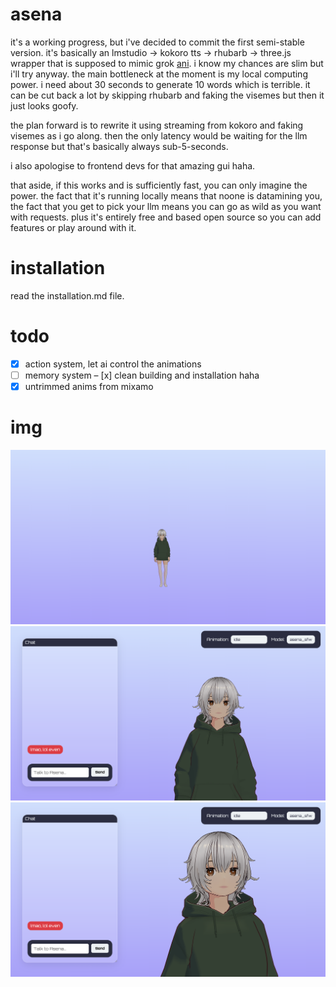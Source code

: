 # asena

it's a working progress, but i've decided to commit the first semi-stable version. it's basically an lmstudio -> kokoro tts -> rhubarb -> three.js wrapper that is supposed to mimic grok [ani](https://www.reddit.com/r/grok/comments/1m7yg3o/just_tried_groks_new_ai_companion_ani_its_kinda/). i know my chances are slim but i'll try anyway. the main bottleneck at the moment is my local computing power. i need about 30 seconds to generate 10 words which is terrible. it can be cut back a lot by skipping rhubarb and faking the visemes but then it just looks goofy. 

the plan forward is to rewrite it using streaming from kokoro and faking visemes as i go along. then the only latency would be waiting for the llm response but that's basically always sub-5-seconds.

i also apologise to frontend devs for that amazing gui haha.

that aside, if this works and is sufficiently fast, you can only imagine the power. the fact that it's running locally means that noone is datamining you, the fact that you get to pick your llm means you can go as wild as you want with requests. plus it's entirely free and based open source so you can add features or play around with it. 

# installation

read the installation.md file.

# todo

- [x] action system, let ai control the animations
- [ ] memory system
– [x] clean building and installation haha
- [x] untrimmed anims from mixamo

# img

![asena in action1](src/res/image.png)
![asena in action2](src/res/image2.png)
![asena in action3](src/res/image3.png)